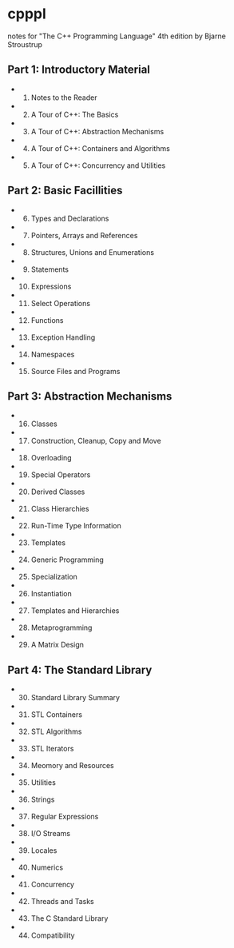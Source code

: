 # cpppl
notes for "The C++ Programming Language" 4th edition by Bjarne Stroustrup

## Part 1: Introductory Material
  - 1. Notes to the Reader
  - 2. A Tour of C++: The Basics
  - 3. A Tour of C++: Abstraction Mechanisms
  - 4. A Tour of C++: Containers and Algorithms
  - 5. A Tour of C++: Concurrency and Utilities

## Part 2: Basic Facillities
  - 6. Types and Declarations
  - 7. Pointers, Arrays and References
  - 8. Structures, Unions and Enumerations
  - 9. Statements
  - 10. Expressions
  - 11. Select Operations
  - 12. Functions
  - 13. Exception Handling
  - 14. Namespaces
  - 15. Source Files and Programs

## Part 3: Abstraction Mechanisms
  - 16. Classes
  - 17. Construction, Cleanup, Copy and Move
  - 18. Overloading
  - 19. Special Operators
  - 20. Derived Classes
  - 21. Class Hierarchies
  - 22. Run-Time Type Information
  - 23. Templates
  - 24. Generic Programming
  - 25. Specialization
  - 26. Instantiation
  - 27. Templates and Hierarchies
  - 28. Metaprogramming
  - 29. A Matrix Design

## Part 4: The Standard Library
  - 30. Standard Library Summary
  - 31. STL Containers
  - 32. STL Algorithms
  - 33. STL Iterators
  - 34. Meomory and Resources
  - 35. Utilities
  - 36. Strings
  - 37. Regular Expressions
  - 38. I/O Streams
  - 39. Locales
  - 40. Numerics
  - 41. Concurrency
  - 42. Threads and Tasks
  - 43. The C Standard Library
  - 44. Compatibility
